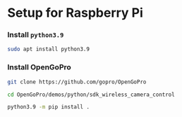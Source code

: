# Setup for Raspberry Pi

### Install `python3.9`

```bash
sudo apt install python3.9
```

### Install OpenGoPro

```bash
git clone https://github.com/gopro/OpenGoPro
```

```bash
cd OpenGoPro/demos/python/sdk_wireless_camera_control
```

```bash
python3.9 -m pip install .
```
